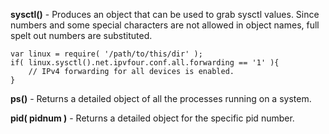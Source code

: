 __sysctl()__ - 
Produces an object that can be used to grab sysctl values. Since numbers and some special
characters are not allowed in object names, full spelt out numbers are substituted.

	var linux = require( '/path/to/this/dir' );
	if( linux.sysctl().net.ipvfour.conf.all.forwarding == '1' ){
		// IPv4 forwarding for all devices is enabled.
	}

__ps()__ - 
Returns a detailed object of all the processes
running on a system.

__pid( pidnum )__ - 
Returns a detailed object for the specific pid number.
